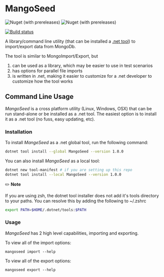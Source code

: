 # MangoSeed
![Nuget (with prereleases)](https://img.shields.io/nuget/vpre/MangoSeed?label=CLI&style=for-the-badge) ![Nuget (with prereleases)](https://img.shields.io/nuget/vpre/MangoSeed.Core?color=green&label=Library&style=for-the-badge)

[![Build status](https://ci.appveyor.com/api/projects/status/uc792o6b8l1ujiom?svg=true)](https://ci.appveyor.com/project/giometrix/mangoseed)


A library/command line utility (that can be installed a [.net tool](https://docs.microsoft.com/en-us/dotnet/core/tools/global-tools)) to import/export data from MongoDb.

The tool is similar to MongoImport/Export, but 
1. can be used as a library, which may be easier to use in test scenarios
2. has options for parallel file imports
3. is written in .net, making it easier to customize for a .net developer to customize how the tool works

## Command Line Usage
_MangoSeed_ is a cross platform utility (Linux, Windows, OSX) that can be run stand-alone or be installed as a .net tool.  The easiest option is to install it as a .net tool (no fuss, easy updating, etc).

### Installation
To install _MangeSeed_ as a .net global tool, run the following command:
```bash
dotnet tool install --global MangoSeed --version 1.0.0
```
You can also install _MangoSeed_ as a local tool:
```bash
dotnet new tool-manifest # if you are setting up this repo
dotnet tool install --local MangoSeed --version 1.0.0
```

:pencil2: **Note**

If you are using zsh, the dotnet tool installer does not add it's tools directory to your paths.  You can resolve this by adding the following to ~/.zshrc
```bash
export PATH=$HOME/.dotnet/tools:$PATH
```

### Usage
_MangoSeed_ has 2 high level capabilities, importing and exporting.

To view all of the import options:
```
mangoseed import --help
```

To view all of the export options:
```
mangoseed export --help
```
